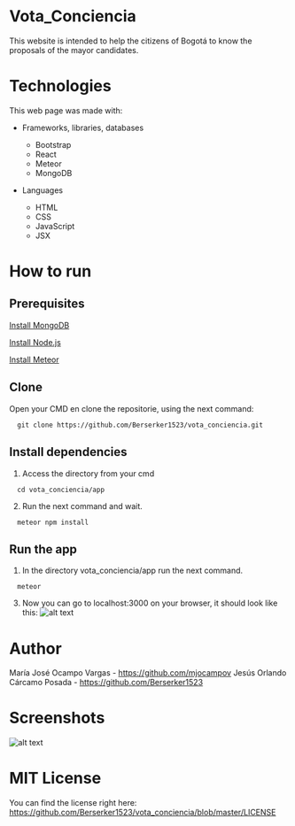 # Vota_Conciencia
This website is intended to help the citizens of Bogotá to know the proposals of the mayor candidates.
# Technologies
This web page was made with:
* Frameworks, libraries, databases
  * Bootstrap
  * React
  * Meteor
  * MongoDB
  
* Languages
  * HTML 
  * CSS 
  * JavaScript
  * JSX
# How to run
## Prerequisites
[Install MongoDB](https://docs.mongodb.com/manual/installation/)

[Install Node.js](https://nodejs.org/es/download/)

[Install Meteor](https://www.meteor.com/install)

## Clone
Open your CMD en clone the repositorie, using the next command:
```
  git clone https://github.com/Berserker1523/vota_conciencia.git 
```

## Install dependencies
1. Access the directory from your cmd
```
  cd vota_conciencia/app
```
2. Run the next command and wait.
```
  meteor npm install
```

## Run the app
1. In the directory vota_conciencia/app run the next command.
```
  meteor
```
3. Now you can go to localhost:3000 on your browser, it should look like this:
![alt text](https://66.media.tumblr.com/516f986a40ed84fa6fef287e9c22b20d/tumblr_pzdivmT0FN1srjdm2o1_540.png)

# Author
María José Ocampo Vargas - https://github.com/mjocampov
Jesús Orlando Cárcamo Posada - https://github.com/Berserker1523

# Screenshots
![alt text](https://66.media.tumblr.com/58f4dd2e3a1bc087d35c78325266f747/tumblr_pzdivmT0FN1srjdm2o2_540.png)

# MIT License
You can find the license right here: https://github.com/Berserker1523/vota_conciencia/blob/master/LICENSE
